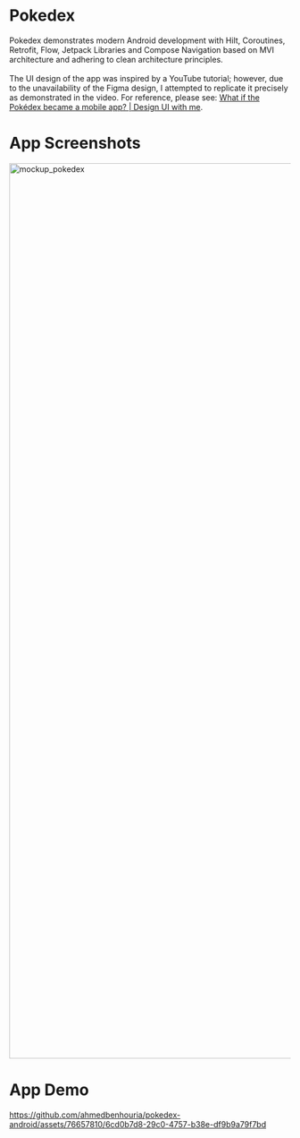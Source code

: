 # Pokedex 
Pokedex demonstrates modern Android development with Hilt, Coroutines, Retrofit, Flow, Jetpack Libraries and Compose Navigation based on MVI architecture and adhering to clean architecture principles.<br><br>
The UI design of the app was inspired by a YouTube tutorial; however, due to the unavailability of the Figma design, I attempted to replicate it precisely as demonstrated in the video. For reference, please see: [What if the Pokédex became a mobile app? | Design UI with me](https://www.youtube.com/watch?v=Kjun9QBr82Y).
# App Screenshots
<img width="1600" alt="mockup_pokedex" src="https://github.com/ahmedbenhouria/pokedex-android/assets/76657810/75addae1-896c-46f6-994e-881399cf2bf2"><br>
# App Demo
https://github.com/ahmedbenhouria/pokedex-android/assets/76657810/6cd0b7d8-29c0-4757-b38e-df9b9a79f7bd



